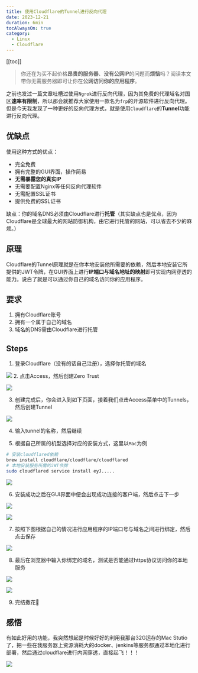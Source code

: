 ```yaml
---
title: 使用Cloudflare的Tunnel进行反向代理
date: 2023-12-21
duration: 6min
tocAlwaysOn: true
category:
  - Linux
  - Cloudflare
---
```


[[toc]]

> 你还在为买不起价格**昂贵的服务器**、**没有公网IP**的问题而**烦恼**吗？阅读本文带你无需服务器即可让你在**公网访问你的应用程序**。

之前也发过一篇文章吐槽过使用`Ngrok`进行反向代理，因为其免费的代理域名对国区**速率有限制**，所以那会就推荐大家使用一款名为`frp`的开源软件进行反向代理。但是今天我发现了一种更好的反向代理方式，就是使用`Cloudflare`的**Tunnel**功能进行反向代理。

## 优缺点

使用这种方式的优点：

- 完全免费
- 拥有完整的GUI界面，操作简易
- **无需暴露您的真实IP**
- 无需要配置Nginx等任何反向代理软件
- 无需配置SSL证书
- 提供免费的SSL证书

缺点：你的域名DNS必须由Cloudflare进行**托管**（其实缺点也是优点，因为Cloudflare是全球最大的网站防御机构，由它进行托管的网站，可以省去不少的麻烦。）

## 原理

Cloudflare的Tunnel原理就是在你本地安装他所需要的依赖，然后本地安装它所提供的JWT令牌，在GUI界面上进行**IP端口与域名地址的映射**即可实现内网穿透的能力。说白了就是可以通过你自己的域名访问你的应用程序。

## 要求

1. 拥有Cloudflare账号
2. 拥有一个属于自己的域名
3. 域名的DNS需由Cloudflare进行托管

## Steps

1. 登录Cloudflare（没有的话自己注册），选择你托管的域名

![](/images/a93c0c7d9f14fe220cb5a1c51ad766a0.png) 2. 点击Access，然后创建Zero Trust

![](/images/2986974c05cd4566ae6d07cc7da24908.png)

3. 创建完成后，你会进入到如下页面，接着我们点击Access菜单中的Tunnels，然后创建Tunnel

![](/images/8a4c304eecfe98c5dc7dae4e8985e926.png)

4. 输入tunnel的名称，然后继续

5. 根据自己所属的机型选择对应的安装方式，这里以`Mac`为例

```bash
# 安装cloudflared依赖
brew install cloudflare/cloudflare/cloudflared
# 本地安装服务所需的JWT令牌
sudo cloudflared service install eyJ.....
```

![](/images/2c7057259f07d6ebbecee63efd927d97.png)

6. 安装成功之后在GUI界面中便会出现成功连接的客户端，然后点击下一步

![](/images/512aba6b73ea3a3d0586270e47f2d284.png)

![](/images/0d2b5222b8d799e1ab93dcff3a74b122.png)

7. 按照下图根据自己的情况进行应用程序的IP端口号与域名之间进行绑定，然后点击保存

![](/images/a06a3d8879001594c68ad1be1dadba76.png)

8. 最后在浏览器中输入你绑定的域名，测试是否能通过https协议访问你的本地服务

![](/images/20d1202a2f608585e54dd79314d37b6d.png)

![](/images/95a3cba634597b96c9a7b29c41c5b996.png)

9. 完结撒花🎉

## 感悟

有如此好用的功能，我突然想起是时候好好的利用我那台32G运存的Mac Stutio了，把一些在我服务器上资源消耗大的docker、jenkins等服务都通过本地化进行部署，然后通过cloudflare进行内网穿透，直接起飞！！！

![](/images/dc6c358583f70ab06d9efc57dfa97a98.png)
